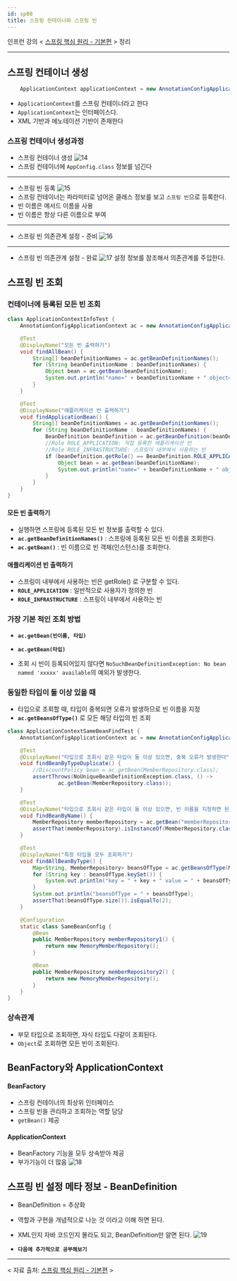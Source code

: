 ```yaml
---
id: sp08
title: 스프링 컨테이너와 스프링 빈
---
```


인프런 강의 < [스프링 핵심 원리 - 기본편](https://www.inflearn.com/course/%EC%8A%A4%ED%94%84%EB%A7%81-%ED%95%B5%EC%8B%AC-%EC%9B%90%EB%A6%AC-%EA%B8%B0%EB%B3%B8%ED%8E%B8/dashboard) > 정리

---

## 스프링 컨테이너 생성
```java
    ApplicationContext applicationContext = new AnnotationConfigApplicationContext(AppConfig.class);
```
- `ApplicationContext`를 스프링 컨테이너라고 한다
- `ApplicationContext`는 인터페이스다.
- XML 기반과 에노테이션 기반이 존재한다

### 스프링 컨테이너 생성과정
- 스프링 컨테이너 생성
![14](sp14.png)
- 스프링 컨테이너에 `AppConfig.class` 정보를 넘긴다

---

- 스프링 빈 등록
![15](sp15.png)
- 스프링 컨테이너는 파라미터로 넘어온 클래스 정보를 보고 `스프링 빈`으로 등록한다.
- 빈 이름은 메서드 이름을 사용
- 빈 이름은 항상 다른 이름으로 부여

---

- 스프링 빈 의존관계 설정 - 준비
![16](sp16.png)

---

- 스프링 빈 의존관계 설정 - 완료
![17](sp17.png)
설정 정보를 참조해서 의존관계를 주입한다.

## 스프링 빈 조회

### 컨테이너에 등록된 모든 빈 조회
```java
class ApplicationContextInfoTest {
    AnnotationConfigApplicationContext ac = new AnnotationConfigApplicationContext(AppConfig.class);

    @Test
    @DisplayName("모든 빈 출력하기")
    void findAllBean() {
        String[] beanDefinitionNames = ac.getBeanDefinitionNames();
        for (String beanDefinitionName : beanDefinitionNames) {
            Object bean = ac.getBean(beanDefinitionName);
            System.out.println("name=" + beanDefinitionName + " object=" + bean);
        }
    }

    @Test
    @DisplayName("애플리케이션 빈 출력하기")
    void findApplicationBean() {
        String[] beanDefinitionNames = ac.getBeanDefinitionNames();
        for (String beanDefinitionName : beanDefinitionNames) {
            BeanDefinition beanDefinition = ac.getBeanDefinition(beanDefinitionName);
            //Role ROLE_APPLICATION: 직접 등록한 애플리케이션 빈
            //Role ROLE_INFRASTRUCTURE: 스프링이 내부에서 사용하는 빈
            if (beanDefinition.getRole() == BeanDefinition.ROLE_APPLICATION) {
                Object bean = ac.getBean(beanDefinitionName);
                System.out.println("name=" + beanDefinitionName + " object=" + bean);
            }
        }
    }
}
```

#### 모든 빈 출력하기
- 실행하면 스프링에 등록된 모든 빈 정보를 출력할 수 있다.
- **`ac.getBeanDefinitionNames()`** : 스프링에 등록된 모든 빈 이름을 조회한다.
- **`ac.getBean()`** : 빈 이름으로 빈 객체(인스턴스)를 조회한다.
#### 애플리케이션 빈 출력하기
- 스프링이 내부에서 사용하는 빈은 getRole() 로 구분할 수 있다.
- **`ROLE_APPLICATION`** : 일반적으로 사용자가 정의한 빈
- **`ROLE_INFRASTRUCTURE`** : 스프링이 내부에서 사용하는 빈


### 가장 기본 적인 조회 방법
- **`ac.getBean(빈이름, 타입)`**
- **`ac.getBean(타입)`**

- 조회 시 빈이 등록되어있지 않다면
`NoSuchBeanDefinitionException: No bean named 'xxxxx' available`의 예외가 발생한다.

### 동일한 타입이 둘 이상 있을 때
- 타입으로 조회할 때, 타입이 중복되면 오류가 발생하므로 빈 이름을 지정
- **`ac.getBeansOfType()`** 로 모든 해당 타입의 빈 조회

```java
class ApplicationContextSameBeanFindTest {
    AnnotationConfigApplicationContext ac = new AnnotationConfigApplicationContext(SameBeanConfig.class);

    @Test
    @DisplayName("타입으로 조회시 같은 타입이 둘 이상 있으면, 중복 오류가 발생한다")
    void findBeanByTypeDuplicate() {
        //DiscountPolicy bean = ac.getBean(MemberRepository.class);
        assertThrows(NoUniqueBeanDefinitionException.class, () ->
                ac.getBean(MemberRepository.class));
    }

    @Test
    @DisplayName("타입으로 조회시 같은 타입이 둘 이상 있으면, 빈 이름을 지정하면 된다")
    void findBeanByName() {
        MemberRepository memberRepository = ac.getBean("memberRepository1", MemberRepository.class);
        assertThat(memberRepository).isInstanceOf(MemberRepository.class);
    }

    @Test
    @DisplayName("특정 타입을 모두 조회하기")
    void findAllBeanByType() {
        Map<String, MemberRepository> beansOfType = ac.getBeansOfType(MemberRepository.class);
        for (String key : beansOfType.keySet()) {
            System.out.println("key = " + key + " value = " + beansOfType.get(key));
        }
        System.out.println("beansOfType = " + beansOfType);
        assertThat(beansOfType.size()).isEqualTo(2);
    }

    @Configuration
    static class SameBeanConfig {
        @Bean
        public MemberRepository memberRepository1() {
            return new MemoryMemberRepository();
        }

        @Bean
        public MemberRepository memberRepository2() {
            return new MemoryMemberRepository();
        }
    }
}
```
### 상속관계
- 부모 타입으로 조회하면, 자식 타입도 다같이 조회된다.
- `Object`로 조회하면 모든 빈이 조회된다.

## BeanFactory와 ApplicationContext
#### BeanFactory
- 스프링 컨테이너의 최상위 인터페이스
- 스프링 빈을 관리하고 조회하는 역할 담당
- `getBean()` 제공

#### ApplicationContext
- BeanFactory 기능을 모두 상속받아 제공
- 부가기능이 더 많음
![18](sp18.png)


## 스프링 빈 설정 메타 정보 - BeanDefinition
- BeanDefinition = 추상화
- 역할과 구현을 개념적으로 나눈 것 이라고 이해 하면 된다.
- XML인지 자바 코드인지 몰라도 되고, BeanDefinition만 알면 된다.
![19](sp19.png)

- **`다음에 추가적으로 공부해보기`**
---

< 자료 출처: [스프링 핵심 원리 - 기본편](https://www.inflearn.com/course/%EC%8A%A4%ED%94%84%EB%A7%81-%ED%95%B5%EC%8B%AC-%EC%9B%90%EB%A6%AC-%EA%B8%B0%EB%B3%B8%ED%8E%B8/dashboard) >
